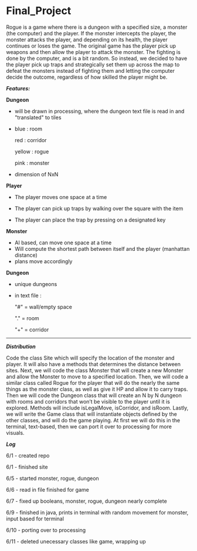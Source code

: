 # Final_Project

Rogue is a game where there is a dungeon with a specified size, a monster (the computer) and the player. If the monster intercepts the player, the monster attacks the player, and depending on its health, the player continues or loses the game. The original game has the player pick up weapons and then allow the player to attack the monster. The fighting is done by the computer, and is a bit random. So instead, we decided to have the player pick up traps and strategically set them up across the map to defeat the monsters instead of fighting them and letting the computer decide the outcome, regardless of how skilled the player might be. 

**_Features:_** 

**Dungeon**

- will be drawn in processing, where the dungeon text file is read in and "translated" to tiles

- blue : room

  red : corridor
  
  yellow : rogue
  
  pink : monster

- dimension of NxN


**Player**

- The player moves one space at a time

- The player can pick up traps by walking over the square with the item

- The player can place the trap by pressing on a designated key

**Monster**
- AI based, can move one space at a time
- Will compute the shortest path between itself and the player (manhattan distance)
- plans move accordingly

**Dungeon**
 - unique dungeons
 - in text file :
 
   "#" = wall/empty space
   
   "." = room
   
   "+" = corridor
--------------------------------------------------------------------------------------
**_Distribution_**

Code the class Site which will specify the location of the monster and player. It will also have a methods that determines the distance between sites.
Next, we will code the class Monster that will create a new Monster and allow the Monster to move to a specified location.
Then, we will code a similar class called Rogue for the player that will do the nearly the same things as the monster class, as well as give it HP and allow it to carry traps. 
Then we will code the Dungeon class that will create an N by N dungeon with rooms and corridors that won’t be visible to the player until it is explored. Methods will include isLegalMove, isCorridor, and isRoom.
Lastly, we will write the Game class that will instantiate objects defined by the other classes, and will do the game playing. 
At first we will do this in the terminal, text-based, then we can port it over to processing for more visuals.

**_Log_**

6/1 - created repo

6/1 - finished site

6/5 - started monster, rogue, dungeon

6/6 - read in file finished for game

6/7 - fixed up booleans, monster, rogue, dungeon nearly complete

6/9 - finished in java, prints in terminal with random movement for monster, input based for terminal

6/10 - porting over to processing

6/11 - deleted unecessary classes like game, wrapping up
